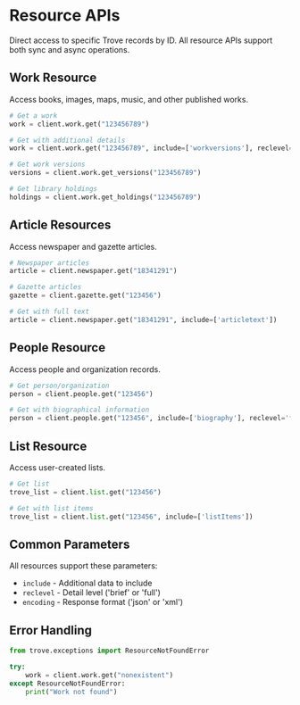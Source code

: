# Resource APIs

Direct access to specific Trove records by ID. All resource APIs support both sync and async operations.

## Work Resource

Access books, images, maps, music, and other published works.

```python
# Get a work
work = client.work.get("123456789")

# Get with additional details
work = client.work.get("123456789", include=['workversions'], reclevel='full')

# Get work versions
versions = client.work.get_versions("123456789")

# Get library holdings
holdings = client.work.get_holdings("123456789")
```

## Article Resources

Access newspaper and gazette articles.

```python
# Newspaper articles
article = client.newspaper.get("18341291")

# Gazette articles  
gazette = client.gazette.get("123456")

# Get with full text
article = client.newspaper.get("18341291", include=['articletext'])
```

## People Resource

Access people and organization records.

```python
# Get person/organization
person = client.people.get("123456")

# Get with biographical information
person = client.people.get("123456", include=['biography'], reclevel='full')
```

## List Resource

Access user-created lists.

```python
# Get list
trove_list = client.list.get("123456")

# Get with list items
trove_list = client.list.get("123456", include=['listItems'])
```

## Common Parameters

All resources support these parameters:

- `include` - Additional data to include
- `reclevel` - Detail level ('brief' or 'full')  
- `encoding` - Response format ('json' or 'xml')

## Error Handling

```python
from trove.exceptions import ResourceNotFoundError

try:
    work = client.work.get("nonexistent")
except ResourceNotFoundError:
    print("Work not found")
```
